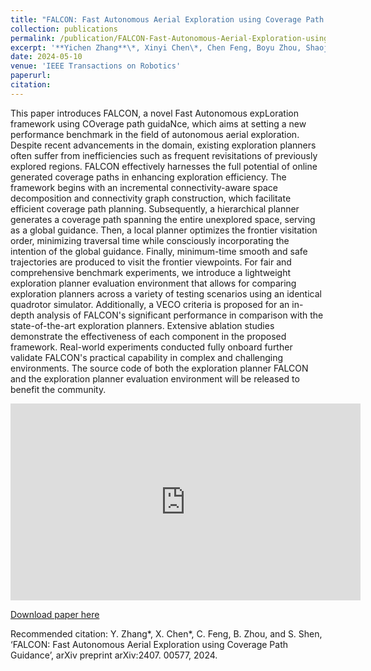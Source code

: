 ```yaml
---
title: "FALCON: Fast Autonomous Aerial Exploration using Coverage Path Guidance"
collection: publications
permalink: /publication/FALCON-Fast-Autonomous-Aerial-Exploration-using-Coverage-Path-Guidance  	
excerpt: '**Yichen Zhang**\*, Xinyi Chen\*, Chen Feng, Boyu Zhou, Shaojie Shen'
date: 2024-05-10
venue: 'IEEE Transactions on Robotics'
paperurl: 
citation: 
---
```


This paper introduces FALCON, a novel Fast Autonomous expLoration framework using COverage path guidaNce, which aims at setting a new performance benchmark in the field of autonomous aerial exploration. Despite recent advancements in the domain, existing exploration planners often suffer from inefficiencies such as frequent revisitations of previously explored regions. FALCON effectively harnesses the full potential of online generated coverage paths in enhancing exploration efficiency. The framework begins with an incremental connectivity-aware space decomposition and connectivity graph construction, which facilitate efficient coverage path planning. Subsequently, a hierarchical planner generates a coverage path spanning the entire unexplored space, serving as a global guidance. Then, a local planner optimizes the frontier visitation order, minimizing traversal time while consciously incorporating the intention of the global guidance. Finally, minimum-time smooth and safe trajectories are produced to visit the frontier viewpoints. For fair and comprehensive benchmark experiments, we introduce a lightweight exploration planner evaluation environment that allows for comparing exploration planners across a variety of testing scenarios using an identical quadrotor simulator. Additionally, a VECO criteria is proposed for an in-depth analysis of FALCON's significant performance in comparison with the state-of-the-art exploration planners. Extensive ablation studies demonstrate the effectiveness of each component in the proposed framework. Real-world experiments conducted fully onboard further validate FALCON's practical capability in complex and challenging environments. The source code of both the exploration planner FALCON and the exploration planner evaluation environment will be released to benefit the community.

<iframe width="560" height="315" src="https://www.youtube.com/embed/BGH5T2kPbWw?si=YzrRhuvMmnMUnVJW" title="YouTube video player" frameborder="0" allow="accelerometer; autoplay; clipboard-write; encrypted-media; gyroscope; picture-in-picture; web-share" referrerpolicy="strict-origin-when-cross-origin" allowfullscreen></iframe>

[Download paper here](https://arxiv.org/pdf/2407.00577)

Recommended citation: Y. Zhang\*, X. Chen\*, C. Feng, B. Zhou, and S. Shen, ‘FALCON: Fast Autonomous Aerial Exploration using Coverage Path Guidance’, arXiv preprint arXiv:2407. 00577, 2024.

